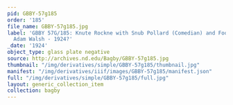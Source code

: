 ```yaml
---
pid: GBBY-57g185
order: '185'
file_name: GBBY-57g185.jpg
label: 'GBBY 57G/185: Knute Rockne with Snub Pollard (Comedian) and Football Player
  Adam Walsh - 1924?'
_date: '1924'
object_type: glass plate negative
source: http://archives.nd.edu/Bagby/GBBY-57g185.jpg
thumbnail: "/img/derivatives/simple/GBBY-57g185/thumbnail.jpg"
manifest: "/img/derivatives/iiif/images/GBBY-57g185/manifest.json"
full: "/img/derivatives/simple/GBBY-57g185/full.jpg"
layout: generic_collection_item
collection: bagby
---
```

